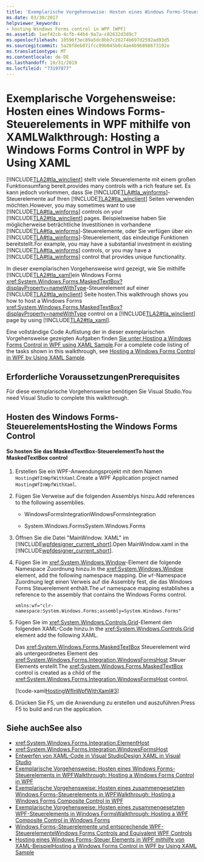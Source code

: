 ```yaml
---
title: 'Exemplarische Vorgehensweise: Hosten eines Windows Forms-Steuerelements in WPF mithilfe von XAML'
ms.date: 03/30/2017
helpviewer_keywords:
- hosting Windows Forms control in WPF [WPF]
ms.assetid: 1aef42cb-4cfb-44b4-9a7a-c02632d3d9c7
ms.openlocfilehash: 10596f3ec89a5dc8bb7c20274b697d2592ad93d5
ms.sourcegitcommit: 5a28f8eb071fcc09b045b0c4ae4b96898673192e
ms.translationtype: MT
ms.contentlocale: de-DE
ms.lasthandoff: 10/31/2019
ms.locfileid: "73197877"
---
```

# <a name="walkthrough-hosting-a-windows-forms-control-in-wpf-by-using-xaml"></a><span data-ttu-id="f6c84-102">Exemplarische Vorgehensweise: Hosten eines Windows Forms-Steuerelements in WPF mithilfe von XAML</span><span class="sxs-lookup"><span data-stu-id="f6c84-102">Walkthrough: Hosting a Windows Forms Control in WPF by Using XAML</span></span>
[!INCLUDE[TLA2#tla_winclient](../../../../includes/tla2sharptla-winclient-md.md)] <span data-ttu-id="f6c84-103">stellt viele Steuerelemente mit einem großen Funktionsumfang bereit.</span><span class="sxs-lookup"><span data-stu-id="f6c84-103">provides many controls with a rich feature set.</span></span> <span data-ttu-id="f6c84-104">Es kann jedoch vorkommen, dass Sie [!INCLUDE[TLA#tla_winforms](../../../../includes/tlasharptla-winforms-md.md)]-Steuerelemente auf Ihren [!INCLUDE[TLA2#tla_winclient](../../../../includes/tla2sharptla-winclient-md.md)] Seiten verwenden möchten.</span><span class="sxs-lookup"><span data-stu-id="f6c84-104">However, you may sometimes want to use [!INCLUDE[TLA#tla_winforms](../../../../includes/tlasharptla-winforms-md.md)] controls on your [!INCLUDE[TLA2#tla_winclient](../../../../includes/tla2sharptla-winclient-md.md)] pages.</span></span> <span data-ttu-id="f6c84-105">Beispielsweise haben Sie möglicherweise beträchtliche Investitionen in vorhandene [!INCLUDE[TLA#tla_winforms](../../../../includes/tlasharptla-winforms-md.md)]-Steuerelemente, oder Sie verfügen über ein [!INCLUDE[TLA#tla_winforms](../../../../includes/tlasharptla-winforms-md.md)]-Steuerelement, das eindeutige Funktionen bereitstellt.</span><span class="sxs-lookup"><span data-stu-id="f6c84-105">For example, you may have a substantial investment in existing [!INCLUDE[TLA#tla_winforms](../../../../includes/tlasharptla-winforms-md.md)] controls, or you may have a [!INCLUDE[TLA#tla_winforms](../../../../includes/tlasharptla-winforms-md.md)] control that provides unique functionality.</span></span>  
  
 <span data-ttu-id="f6c84-106">In dieser exemplarischen Vorgehensweise wird gezeigt, wie Sie mithilfe [!INCLUDE[TLA2#tla_xaml](../../../../includes/tla2sharptla-xaml-md.md)]ein Windows Forms <xref:System.Windows.Forms.MaskedTextBox?displayProperty=nameWithType>-Steuerelement auf einer [!INCLUDE[TLA2#tla_winclient](../../../../includes/tla2sharptla-winclient-md.md)] Seite hosten.</span><span class="sxs-lookup"><span data-stu-id="f6c84-106">This walkthrough shows you how to host a Windows Forms <xref:System.Windows.Forms.MaskedTextBox?displayProperty=nameWithType> control on a [!INCLUDE[TLA2#tla_winclient](../../../../includes/tla2sharptla-winclient-md.md)] page by using [!INCLUDE[TLA2#tla_xaml](../../../../includes/tla2sharptla-xaml-md.md)].</span></span>  
  
 <span data-ttu-id="f6c84-107">Eine vollständige Code Auflistung der in dieser exemplarischen Vorgehensweise gezeigten Aufgaben finden [Sie unter Hosting a Windows Forms Control in WPF using XAML Sample](https://github.com/Microsoft/WPF-Samples/tree/master/Migration%20and%20Interoperability/HostingWfInWpfWithXaml).</span><span class="sxs-lookup"><span data-stu-id="f6c84-107">For a complete code listing of the tasks shown in this walkthrough, see [Hosting a Windows Forms Control in WPF by Using XAML Sample](https://github.com/Microsoft/WPF-Samples/tree/master/Migration%20and%20Interoperability/HostingWfInWpfWithXaml).</span></span>
  
## <a name="prerequisites"></a><span data-ttu-id="f6c84-108">Erforderliche Voraussetzungen</span><span class="sxs-lookup"><span data-stu-id="f6c84-108">Prerequisites</span></span>  

<span data-ttu-id="f6c84-109">Für diese exemplarische Vorgehensweise benötigen Sie Visual Studio.</span><span class="sxs-lookup"><span data-stu-id="f6c84-109">You need Visual Studio to complete this walkthrough.</span></span>  
  
## <a name="hosting-the-windows-forms-control"></a><span data-ttu-id="f6c84-110">Hosten des Windows Forms-Steuerelements</span><span class="sxs-lookup"><span data-stu-id="f6c84-110">Hosting the Windows Forms Control</span></span>  
  
#### <a name="to-host-the-maskedtextbox-control"></a><span data-ttu-id="f6c84-111">So hosten Sie das MaskedTextBox-Steuerelement</span><span class="sxs-lookup"><span data-stu-id="f6c84-111">To host the MaskedTextBox control</span></span>  
  
1. <span data-ttu-id="f6c84-112">Erstellen Sie ein WPF-Anwendungsprojekt mit dem Namen `HostingWfInWpfWithXaml`.</span><span class="sxs-lookup"><span data-stu-id="f6c84-112">Create a WPF Application project named `HostingWfInWpfWithXaml`.</span></span>  
  
2. <span data-ttu-id="f6c84-113">Fügen Sie Verweise auf die folgenden Assemblys hinzu.</span><span class="sxs-lookup"><span data-stu-id="f6c84-113">Add references to the following assemblies.</span></span>  
  
    - <span data-ttu-id="f6c84-114">WindowsFormsIntegration</span><span class="sxs-lookup"><span data-stu-id="f6c84-114">WindowsFormsIntegration</span></span>  
  
    - <span data-ttu-id="f6c84-115">System.Windows.Forms</span><span class="sxs-lookup"><span data-stu-id="f6c84-115">System.Windows.Forms</span></span>  
  
3. <span data-ttu-id="f6c84-116">Öffnen Sie die Datei "MainWindow. XAML" im [!INCLUDE[wpfdesigner_current_short](../../../../includes/wpfdesigner-current-short-md.md)].</span><span class="sxs-lookup"><span data-stu-id="f6c84-116">Open MainWindow.xaml in the [!INCLUDE[wpfdesigner_current_short](../../../../includes/wpfdesigner-current-short-md.md)].</span></span>  
  
4. <span data-ttu-id="f6c84-117">Fügen Sie im <xref:System.Windows.Window>-Element die folgende Namespace Zuordnung hinzu.</span><span class="sxs-lookup"><span data-stu-id="f6c84-117">In the <xref:System.Windows.Window> element, add the following namespace mapping.</span></span> <span data-ttu-id="f6c84-118">Die `wf`-Namespace Zuordnung legt einen Verweis auf die Assembly fest, die das Windows Forms Steuerelement enthält.</span><span class="sxs-lookup"><span data-stu-id="f6c84-118">The `wf` namespace mapping establishes a reference to the assembly that contains the Windows Forms control.</span></span>  
  
    ```xaml  
    xmlns:wf="clr-namespace:System.Windows.Forms;assembly=System.Windows.Forms"  
    ```  
  
5. <span data-ttu-id="f6c84-119">Fügen Sie im <xref:System.Windows.Controls.Grid>-Element den folgenden XAML-Code hinzu.</span><span class="sxs-lookup"><span data-stu-id="f6c84-119">In the <xref:System.Windows.Controls.Grid> element add the following XAML.</span></span>  
  
     <span data-ttu-id="f6c84-120">Das <xref:System.Windows.Forms.MaskedTextBox> Steuerelement wird als untergeordnetes Element des <xref:System.Windows.Forms.Integration.WindowsFormsHost> Steuer Elements erstellt.</span><span class="sxs-lookup"><span data-stu-id="f6c84-120">The <xref:System.Windows.Forms.MaskedTextBox> control is created as a child of the <xref:System.Windows.Forms.Integration.WindowsFormsHost> control.</span></span>  
  
     [!code-xaml[HostingWfInWpfWithXaml#3](~/samples/snippets/csharp/VS_Snippets_Wpf/HostingWfInWpfWithXaml/CSharp/HostingWfInWpf/Window1.xaml#3)]  
  
6. <span data-ttu-id="f6c84-121">Drücken Sie F5, um die Anwendung zu erstellen und auszuführen.</span><span class="sxs-lookup"><span data-stu-id="f6c84-121">Press F5 to build and run the application.</span></span>  
  
## <a name="see-also"></a><span data-ttu-id="f6c84-122">Siehe auch</span><span class="sxs-lookup"><span data-stu-id="f6c84-122">See also</span></span>

- <xref:System.Windows.Forms.Integration.ElementHost>
- <xref:System.Windows.Forms.Integration.WindowsFormsHost>
- [<span data-ttu-id="f6c84-123">Entwerfen von XAML-Code in Visual Studio</span><span class="sxs-lookup"><span data-stu-id="f6c84-123">Design XAML in Visual Studio</span></span>](/visualstudio/xaml-tools/designing-xaml-in-visual-studio)
- [<span data-ttu-id="f6c84-124">Exemplarische Vorgehensweise: Hosten eines Windows Forms-Steuerelements in WPF</span><span class="sxs-lookup"><span data-stu-id="f6c84-124">Walkthrough: Hosting a Windows Forms Control in WPF</span></span>](walkthrough-hosting-a-windows-forms-control-in-wpf.md)
- [<span data-ttu-id="f6c84-125">Exemplarische Vorgehensweise: Hosten eines zusammengesetzten Windows Forms-Steuerelements in WPF</span><span class="sxs-lookup"><span data-stu-id="f6c84-125">Walkthrough: Hosting a Windows Forms Composite Control in WPF</span></span>](walkthrough-hosting-a-windows-forms-composite-control-in-wpf.md)
- [<span data-ttu-id="f6c84-126">Exemplarische Vorgehensweise: Hosten eines zusammengesetzten WPF-Steuerelements in Windows Forms</span><span class="sxs-lookup"><span data-stu-id="f6c84-126">Walkthrough: Hosting a WPF Composite Control in Windows Forms</span></span>](walkthrough-hosting-a-wpf-composite-control-in-windows-forms.md)
- [<span data-ttu-id="f6c84-127">Windows Forms-Steuerelemente und entsprechende WPF-Steuerelemente</span><span class="sxs-lookup"><span data-stu-id="f6c84-127">Windows Forms Controls and Equivalent WPF Controls</span></span>](windows-forms-controls-and-equivalent-wpf-controls.md)
- [<span data-ttu-id="f6c84-128">Hosting eines Windows Forms-Steuer Elements in WPF mithilfe von XAML-Beispiel</span><span class="sxs-lookup"><span data-stu-id="f6c84-128">Hosting a Windows Forms Control in WPF by Using XAML Sample</span></span>](https://go.microsoft.com/fwlink/?LinkID=160000)
